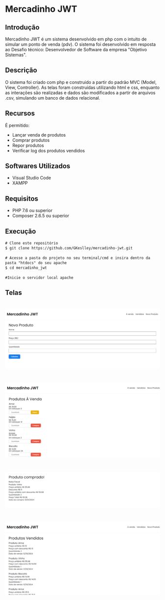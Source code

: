 # Mercadinho JWT

## Introdução

Mercadinho JWT é um sistema desenvolvido em php com o intuito de simular um ponto de venda (pdv). O sistema foi desenvolvido em resposta ao Desafio técnico: Desenvolvedor de Software
da empresa "Objetivo Sistemas".

## Descrição

O sistema foi criado com php e construido a partir do padrão MVC (Model, View, Controller). As telas foram construídas utilizando html e css, enquanto as interações são realizadas
e dados são modificados a partir de arquivos .csv, simulando um banco de dados relacional.

## Recursos
É permitido:
  - Lançar venda de produtos <br>
  - Comprar produtos <br>
  - Repor produtos <br>
  - Verificar log dos produtos vendidos <br>

## Softwares Utilizados
- Visual Studio Code
- XAMPP

## Requisitos

- PHP 7.6 ou superior
- Composer 2.6.5 ou superior

## Execução

```
# Clone este repositório
$ git clone https://github.com/GKeslley/mercadinho-jwt.git

# Acesse a pasta do projeto no seu terminal/cmd e insira dentro da pasta "htdocs" do seu apache
$ cd mercadinho_jwt

#Inicie o servidor local apache

```
## Telas

<h1 align="center">
  <img alt="Tela de Cadastrar Produto" src="./assets/cadastrar.png" />
</h1>

<h1 align="center">
  <img alt="Tela Principal" src="./assets/tela-principal.png" />
</h1>

<h1 align="center">
  <img alt="Tela de Nota Fiscal" src="./assets/nota.png" />
</h1>

<h1 align="center">
  <img alt="Tela de Produtos Vendidos" src="./assets/vendidos.png" />
</h1>



